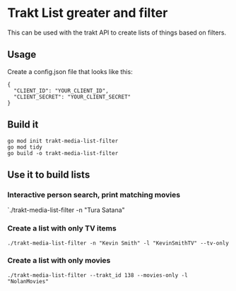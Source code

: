 # Trakt List greater and filter

This can be used with the trakt API to create lists of things based on filters. 

## Usage

Create a config.json file that looks like this: 

```
{
  "CLIENT_ID": "YOUR_CLIENT_ID",
  "CLIENT_SECRET": "YOUR_CLIENT_SECRET"
}
```
## Build it

```
go mod init trakt-media-list-filter
go mod tidy
go build -o trakt-media-list-filter

```


## Use it to build lists 

### Interactive person search, print matching movies
`./trakt-media-list-filter -n "Tura Satana"

### Create a list with only TV items
`./trakt-media-list-filter -n "Kevin Smith" -l "KevinSmithTV" --tv-only`

### Create a list with only movies
`./trakt-media-list-filter --trakt_id 138 --movies-only -l "NolanMovies"`


